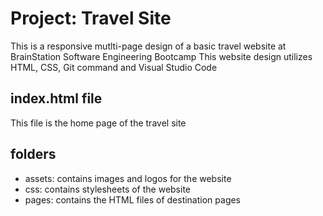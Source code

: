 # Project: Travel Site
This is a responsive mutlti-page design of a basic travel website at BrainStation Software Engineering Bootcamp
This website design utilizes HTML, CSS, Git command and Visual Studio Code

## index.html file
This file is the home page of the travel site

## folders
- assets: contains images and logos for the website
- css: contains stylesheets of the website
- pages: contains the HTML files of destination pages 